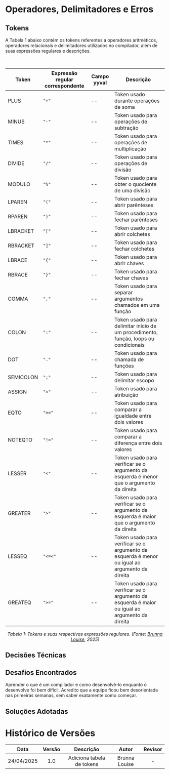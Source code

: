 # Operadores, Delimitadores e Erros

##  Tokens

A Tabela 1 abaixo contém os tokens referentes a operadores aritméticos, operadores relacionais e delimitadores utilizados no compilador, além de suas expressões regulares e descrições. 

<br>

<center>

<table>
  <thead>
    <tr>
      <th>Token</th>
      <th>Expressão regular correspondente</th>
      <th>Campo yyval</th>
      <th>Descrição</th>
    </tr>
  </thead>
  <tbody>
    <tr>
      <td>PLUS</td>
      <td><code>&quot;+&quot;</code></td>
      <td>--</td>
      <td>Token usado durante operações de soma</td>
    </tr>
    <tr>
      <td>MINUS</td>
      <td><code>&quot;-&quot;</code></td>
      <td>--</td>
      <td>Token usado para operações de subtração</td>
    </tr>
    <tr>
      <td>TIMES</td>
      <td><code>&quot;*&quot;</code></td>
      <td>--</td>
      <td>Token usado para operações de multiplicação</td>
    </tr>
    <tr>
      <td>DIVIDE</td>
      <td><code>&quot;/&quot;</code></td>
      <td>--</td>
      <td>Token usado para operações de divisão</td>
    </tr>
    <tr>
      <td>MODULO</td>
      <td><code>&quot;%&quot;</code></td>
      <td>--</td>
      <td>Token usado para obter o quociente de uma divisão</td>
    </tr>
    <tr>
      <td>LPAREN</td>
      <td><code>&quot;(&quot;</code></td>
      <td>--</td>
      <td>Token usado para abrir parênteses</td>
    </tr>
    <tr>
      <td>RPAREN</td>
      <td><code>&quot;)&quot;</code></td>
      <td>--</td>
      <td>Token usado para fechar parênteses</td>
    </tr>
    <tr>
      <td>LBRACKET</td>
      <td><code>&quot;[&quot;</code></td>
      <td>--</td>
      <td>Token usado para abrir colchetes</td>
    </tr>
    <tr>
      <td>RBRACKET</td>
      <td><code>&quot;]&quot;</code></td>
      <td>--</td>
      <td>Token usado para fechar colchetes</td>
    </tr>
    <tr>
      <td>LBRACE</td>
      <td><code>&quot;{&quot;</code></td>
      <td>--</td>
      <td>Token usado para abrir chaves</td>
    </tr>
    <tr>
      <td>RBRACE</td>
      <td><code>&quot;}&quot;</code></td>
      <td>--</td>
      <td>Token usado para fechar chaves</td>
    </tr>
    <tr>
      <td>COMMA</td>
      <td><code>&quot;,&quot;</code></td>
      <td>--</td>
      <td>Token usado para separar argumentos chamados em uma função</td>
    </tr>
    <tr>
      <td>COLON</td>
      <td><code>&quot;:&quot;</code></td>
      <td>--</td>
      <td>Token usado para delimitar início de um procedimento, função, loops ou condicionais</td>
    </tr>
    <tr>
      <td>DOT</td>
      <td><code>&quot;.&quot;</code></td>
      <td>--</td>
      <td>Token usado para chamada de funções</td>
    </tr>
    <tr>
      <td>SEMICOLON</td>
      <td><code>&quot;;&quot;</code></td>
      <td>--</td>
      <td>Token usado para delimitar escopo</td>
    </tr>
    <tr>
      <td>ASSIGN</td>
      <td><code>&quot;=&quot;</code></td>
      <td>--</td>
      <td>Token usado para atribuição</td>
    </tr>
    <tr>
      <td>EQTO</td>
      <td><code>&quot;==&quot;</code></td>
      <td>--</td>
      <td>Token usado para comparar a igualdade entre dois valores</td>
    </tr>
    <tr>
      <td>NOTEQTO</td>
      <td><code>&quot;!=&quot;</code></td>
      <td>--</td>
      <td>Token usado para comparar a diferença entre dois valores</td>
    </tr>
    <tr>
      <td>LESSER</td>
      <td><code>&quot;<&quot;</code></td>
      <td>--</td>
      <td>Token usado para verificar se o argumento da esquerda é menor que o argumento da direita</td>
    </tr>
    <tr>
      <td>GREATER</td>
      <td><code>&quot;>&quot;</code></td>
      <td>--</td>
      <td>Token usado para verificar se o argumento da esquerda é maior que o argumento da direita</td>
    </tr>
    <tr>
      <td>LESSEQ</td>
      <td><code>&quot;<=<&quot;</code></td>
      <td>--</td>
      <td>Token usado para verificar se o argumento da esquerda é menor ou igual ao argumento da direita</td>
    </tr>
    <tr>
      <td>GREATEQ</td>
      <td><code>&quot;>=&quot;</code></td>
      <td>--</td>
      <td>Token usado para verificar se o argumento da esquerda é maior ou igual ao argumento da direita</td>
    </tr>
  </tbody>
</table>

<p><em>Tabela 1: Tokens e suas respectivas expressões regulares. (Fonte: <a href="https://github.com/brunna-martins">Brunna Louise</a>, 2025)</em></p>

</center>

## Decisões Técnicas

## Desafios Encontrados

Aprender o que é um compilador e como desenvolvê-lo enquanto o desenvolve foi bem difícil. Acredito que a equipe ficou bem desorientada nas primeiras semanas, sem saber exatamente como começar. 

## Soluções Adotadas

# Histórico de Versões
|**Data** | **Versão** | **Descrição** | **Autor** | **Revisor** |
|:---: | :---: | :---: | :---: | :---: |
| 24/04/2025 | 1.0 | Adiciona tabela de tokens | Brunna Louise | - |
